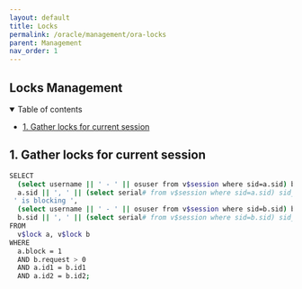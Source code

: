```yaml
---
layout: default
title: Locks
permalink: /oracle/management/ora-locks
parent: Management
nav_order: 1
---
```


## Locks Management <!-- omit in toc -->

<details open markdown="block">
  <summary>
    Table of contents
  </summary>

- [1. Gather locks for current session](#1-gather-locks-for-current-session)
</details>

## 1. Gather locks for current session
```bash
SELECT
  (select username || ' - ' || osuser from v$session where sid=a.sid) blocker,
  a.sid || ', ' || (select serial# from v$session where sid=a.sid) sid_serial,
 ' is blocking ',
  (select username || ' - ' || osuser from v$session where sid=b.sid) blockee,
  b.sid || ', ' || (select serial# from v$session where sid=b.sid) sid_serial
FROM 
  v$lock a, v$lock b
WHERE 
  a.block = 1
  AND b.request > 0
  AND a.id1 = b.id1
  AND a.id2 = b.id2;
```  